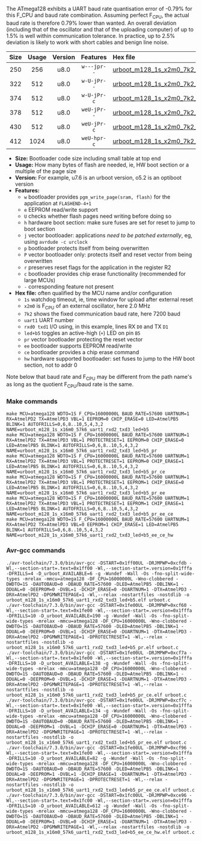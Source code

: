 The ATmega128 exhibits a UART baud rate quantisation error of -0.79% for this F_CPU and baud rate combination. Assuming perfect F<sub>CPU</sub>, the actual baud rate is therefore 0.79% lower than wanted. An overall deviation (including that of the oscillator and that of the uploading computer) of up to 1.5% is well within communication tolerance. In practice, up to 2.5% deviation is likely to work with short cables and benign line noise.

|Size|Usage|Version|Features|Hex file|
|:-:|:-:|:-:|:-:|:--|
|250|256|u8.0|`w---jpr--`|[urboot_m128_1s_x2m0_7k2_uart1_rxd2_txd3_led+b5.hex](https://raw.githubusercontent.com/stefanrueger/urboot.hex/main/mcus/atmega128/watchdog_1_s/external_oscillator_x/%2B2m000000_hz/%2B%2B%2B7k2_baud/uart1_rxd2_txd3/led%2Bb5/urboot_m128_1s_x2m0_7k2_uart1_rxd2_txd3_led%2Bb5.hex)|
|322|512|u8.0|`w-U-jPr--`|[urboot_m128_1s_x2m0_7k2_uart1_rxd2_txd3_led+b5_pr.hex](https://raw.githubusercontent.com/stefanrueger/urboot.hex/main/mcus/atmega128/watchdog_1_s/external_oscillator_x/%2B2m000000_hz/%2B%2B%2B7k2_baud/uart1_rxd2_txd3/led%2Bb5/urboot_m128_1s_x2m0_7k2_uart1_rxd2_txd3_led%2Bb5_pr.hex)|
|374|512|u8.0|`w-U-jPr-c`|[urboot_m128_1s_x2m0_7k2_uart1_rxd2_txd3_led+b5_pr_ce.hex](https://raw.githubusercontent.com/stefanrueger/urboot.hex/main/mcus/atmega128/watchdog_1_s/external_oscillator_x/%2B2m000000_hz/%2B%2B%2B7k2_baud/uart1_rxd2_txd3/led%2Bb5/urboot_m128_1s_x2m0_7k2_uart1_rxd2_txd3_led%2Bb5_pr_ce.hex)|
|378|512|u8.0|`weU-jPr--`|[urboot_m128_1s_x2m0_7k2_uart1_rxd2_txd3_led+b5_pr_ee.hex](https://raw.githubusercontent.com/stefanrueger/urboot.hex/main/mcus/atmega128/watchdog_1_s/external_oscillator_x/%2B2m000000_hz/%2B%2B%2B7k2_baud/uart1_rxd2_txd3/led%2Bb5/urboot_m128_1s_x2m0_7k2_uart1_rxd2_txd3_led%2Bb5_pr_ee.hex)|
|430|512|u8.0|`weU-jPr-c`|[urboot_m128_1s_x2m0_7k2_uart1_rxd2_txd3_led+b5_pr_ee_ce.hex](https://raw.githubusercontent.com/stefanrueger/urboot.hex/main/mcus/atmega128/watchdog_1_s/external_oscillator_x/%2B2m000000_hz/%2B%2B%2B7k2_baud/uart1_rxd2_txd3/led%2Bb5/urboot_m128_1s_x2m0_7k2_uart1_rxd2_txd3_led%2Bb5_pr_ee_ce.hex)|
|412|1024|u8.0|`weU-hpr-c`|[urboot_m128_1s_x2m0_7k2_uart1_rxd2_txd3_led+b5_ee_ce_hw.hex](https://raw.githubusercontent.com/stefanrueger/urboot.hex/main/mcus/atmega128/watchdog_1_s/external_oscillator_x/%2B2m000000_hz/%2B%2B%2B7k2_baud/uart1_rxd2_txd3/led%2Bb5/urboot_m128_1s_x2m0_7k2_uart1_rxd2_txd3_led%2Bb5_ee_ce_hw.hex)|

- **Size:** Bootloader code size including small table at top end
- **Usage:** How many bytes of flash are needed, ie, HW boot section or a multiple of the page size
- **Version:** For example, u7.6 is an urboot version, o5.2 is an optiboot version
- **Features:**
  + `w` bootloader provides `pgm_write_page(sram, flash)` for the application at `FLASHEND-4+1`
  + `e` EEPROM read/write support
  + `U` checks whether flash pages need writing before doing so
  + `h` hardware boot section: make sure fuses are set for reset to jump to boot section
  + `j` vector bootloader: applications *need to be patched externally*, eg, using `avrdude -c urclock`
  + `p` bootloader protects itself from being overwritten
  + `P` vector bootloader only: protects itself and reset vector from being overwritten
  + `r` preserves reset flags for the application in the register R2
  + `c` bootloader provides chip erase functionality (recommended for large MCUs)
  + `-` corresponding feature not present
- **Hex file:** often qualified by the MCU name and/or configuration
  + `1s` watchdog timeout, ie, time window for upload after external reset
  + `x2m0` is F<sub>CPU</sub> of an external oscillator, here 2.0 MHz
  + `7k2` shows the fixed communication baud rate, here 7200 baud
  + `uart1` UART number
  + `rxd0 txd1` I/O using, in this example, lines RX `D0` and TX `D1`
  + `led+b5` toggles an active-high (`+`) LED on pin `B5`
  + `pr` vector bootloader protecting the reset vector
  + `ee` bootloader supports EEPROM read/write
  + `ce` bootloader provides a chip erase command
  + `hw` hardware supported bootloader: set fuses to jump to the HW boot section, not to addr 0


Note below that baud rate and F<sub>CPU</sub> may be different from the path name's as long as the quotient F<sub>CPU</sub>/baud rate is the same.

### Make commands
```
make MCU=atmega128 WDTO=1S F_CPU=16000000L BAUD_RATE=57600 UARTNUM=1 RX=AtmelPD2 TX=AtmelPD3 VBL=1 EEPROM=0 CHIP_ERASE=0 LED=AtmelPB5 BLINK=1 AUTOFRILLS=0,6,8..10,5,4,3,2 NAME=urboot_m128_1s_x16m0_57k6_uart1_rxd2_txd3_led+b5
make MCU=atmega128 WDTO=1S F_CPU=16000000L BAUD_RATE=57600 UARTNUM=1 RX=AtmelPD2 TX=AtmelPD3 VBL=1 PROTECTRESET=1 EEPROM=0 CHIP_ERASE=0 LED=AtmelPB5 BLINK=1 AUTOFRILLS=0,6,8..10,5,4,3,2 NAME=urboot_m128_1s_x16m0_57k6_uart1_rxd2_txd3_led+b5_pr
make MCU=atmega128 WDTO=1S F_CPU=16000000L BAUD_RATE=57600 UARTNUM=1 RX=AtmelPD2 TX=AtmelPD3 VBL=1 PROTECTRESET=1 EEPROM=0 CHIP_ERASE=1 LED=AtmelPB5 BLINK=1 AUTOFRILLS=0,6,8..10,5,4,3,2 NAME=urboot_m128_1s_x16m0_57k6_uart1_rxd2_txd3_led+b5_pr_ce
make MCU=atmega128 WDTO=1S F_CPU=16000000L BAUD_RATE=57600 UARTNUM=1 RX=AtmelPD2 TX=AtmelPD3 VBL=1 PROTECTRESET=1 EEPROM=1 CHIP_ERASE=0 LED=AtmelPB5 BLINK=1 AUTOFRILLS=0,6,8..10,5,4,3,2 NAME=urboot_m128_1s_x16m0_57k6_uart1_rxd2_txd3_led+b5_pr_ee
make MCU=atmega128 WDTO=1S F_CPU=16000000L BAUD_RATE=57600 UARTNUM=1 RX=AtmelPD2 TX=AtmelPD3 VBL=1 PROTECTRESET=1 EEPROM=1 CHIP_ERASE=1 LED=AtmelPB5 BLINK=1 AUTOFRILLS=0,6,8..10,5,4,3,2 NAME=urboot_m128_1s_x16m0_57k6_uart1_rxd2_txd3_led+b5_pr_ee_ce
make MCU=atmega128 WDTO=1S F_CPU=16000000L BAUD_RATE=57600 UARTNUM=1 RX=AtmelPD2 TX=AtmelPD3 VBL=0 EEPROM=1 CHIP_ERASE=1 LED=AtmelPB5 BLINK=1 AUTOFRILLS=0,6,8..10,5,4,3,2 NAME=urboot_m128_1s_x16m0_57k6_uart1_rxd2_txd3_led+b5_ee_ce_hw
```

### Avr-gcc commands
```
./avr-toolchain/7.3.0/bin/avr-gcc -DSTART=0x1ff00UL -DRJMPWP=0xcfdb -Wl,--section-start=.text=0x1ff00 -Wl,--section-start=.version=0x1fffa -DFRILLS=4 -D_urboot_AVAILABLE=6 -g -Wundef -Wall -Os -fno-split-wide-types -mrelax -mmcu=atmega128 -DF_CPU=16000000L -Wno-clobbered -DWDTO=1S -DAUTOBAUD=0 -DBAUD_RATE=57600 -DLED=AtmelPB5 -DBLINK=1 -DDUAL=0 -DEEPROM=0 -DVBL=1 -DCHIP_ERASE=0 -DUARTNUM=1 -DTX=AtmelPD3 -DRX=AtmelPD2 -DPGMWRITEPAGE=1 -Wl,--relax -nostartfiles -nostdlib -o urboot_m128_1s_x16m0_57k6_uart1_rxd2_txd3_led+b5.elf urboot.c
./avr-toolchain/7.3.0/bin/avr-gcc -DSTART=0x1fe00UL -DRJMPWP=0xcf60 -Wl,--section-start=.text=0x1fe00 -Wl,--section-start=.version=0x1fffa -DFRILLS=10 -D_urboot_AVAILABLE=190 -g -Wundef -Wall -Os -fno-split-wide-types -mrelax -mmcu=atmega128 -DF_CPU=16000000L -Wno-clobbered -DWDTO=1S -DAUTOBAUD=0 -DBAUD_RATE=57600 -DLED=AtmelPB5 -DBLINK=1 -DDUAL=0 -DEEPROM=0 -DVBL=1 -DCHIP_ERASE=0 -DUARTNUM=1 -DTX=AtmelPD3 -DRX=AtmelPD2 -DPGMWRITEPAGE=1 -DPROTECTRESET=1 -Wl,--relax -nostartfiles -nostdlib -o urboot_m128_1s_x16m0_57k6_uart1_rxd2_txd3_led+b5_pr.elf urboot.c
./avr-toolchain/7.3.0/bin/avr-gcc -DSTART=0x1fe00UL -DRJMPWP=0xcf7a -Wl,--section-start=.text=0x1fe00 -Wl,--section-start=.version=0x1fffa -DFRILLS=10 -D_urboot_AVAILABLE=138 -g -Wundef -Wall -Os -fno-split-wide-types -mrelax -mmcu=atmega128 -DF_CPU=16000000L -Wno-clobbered -DWDTO=1S -DAUTOBAUD=0 -DBAUD_RATE=57600 -DLED=AtmelPB5 -DBLINK=1 -DDUAL=0 -DEEPROM=0 -DVBL=1 -DCHIP_ERASE=1 -DUARTNUM=1 -DTX=AtmelPD3 -DRX=AtmelPD2 -DPGMWRITEPAGE=1 -DPROTECTRESET=1 -Wl,--relax -nostartfiles -nostdlib -o urboot_m128_1s_x16m0_57k6_uart1_rxd2_txd3_led+b5_pr_ce.elf urboot.c
./avr-toolchain/7.3.0/bin/avr-gcc -DSTART=0x1fe00UL -DRJMPWP=0xcf7c -Wl,--section-start=.text=0x1fe00 -Wl,--section-start=.version=0x1fffa -DFRILLS=10 -D_urboot_AVAILABLE=134 -g -Wundef -Wall -Os -fno-split-wide-types -mrelax -mmcu=atmega128 -DF_CPU=16000000L -Wno-clobbered -DWDTO=1S -DAUTOBAUD=0 -DBAUD_RATE=57600 -DLED=AtmelPB5 -DBLINK=1 -DDUAL=0 -DEEPROM=1 -DVBL=1 -DCHIP_ERASE=0 -DUARTNUM=1 -DTX=AtmelPD3 -DRX=AtmelPD2 -DPGMWRITEPAGE=1 -DPROTECTRESET=1 -Wl,--relax -nostartfiles -nostdlib -o urboot_m128_1s_x16m0_57k6_uart1_rxd2_txd3_led+b5_pr_ee.elf urboot.c
./avr-toolchain/7.3.0/bin/avr-gcc -DSTART=0x1fe00UL -DRJMPWP=0xcf96 -Wl,--section-start=.text=0x1fe00 -Wl,--section-start=.version=0x1fffa -DFRILLS=10 -D_urboot_AVAILABLE=82 -g -Wundef -Wall -Os -fno-split-wide-types -mrelax -mmcu=atmega128 -DF_CPU=16000000L -Wno-clobbered -DWDTO=1S -DAUTOBAUD=0 -DBAUD_RATE=57600 -DLED=AtmelPB5 -DBLINK=1 -DDUAL=0 -DEEPROM=1 -DVBL=1 -DCHIP_ERASE=1 -DUARTNUM=1 -DTX=AtmelPD3 -DRX=AtmelPD2 -DPGMWRITEPAGE=1 -DPROTECTRESET=1 -Wl,--relax -nostartfiles -nostdlib -o urboot_m128_1s_x16m0_57k6_uart1_rxd2_txd3_led+b5_pr_ee_ce.elf urboot.c
./avr-toolchain/7.3.0/bin/avr-gcc -DSTART=0x1fc00UL -DRJMPWP=0xce96 -Wl,--section-start=.text=0x1fc00 -Wl,--section-start=.version=0x1fffa -DFRILLS=10 -D_urboot_AVAILABLE=612 -g -Wundef -Wall -Os -fno-split-wide-types -mrelax -mmcu=atmega128 -DF_CPU=16000000L -Wno-clobbered -DWDTO=1S -DAUTOBAUD=0 -DBAUD_RATE=57600 -DLED=AtmelPB5 -DBLINK=1 -DDUAL=0 -DEEPROM=1 -DVBL=0 -DCHIP_ERASE=1 -DUARTNUM=1 -DTX=AtmelPD3 -DRX=AtmelPD2 -DPGMWRITEPAGE=1 -Wl,--relax -nostartfiles -nostdlib -o urboot_m128_1s_x16m0_57k6_uart1_rxd2_txd3_led+b5_ee_ce_hw.elf urboot.c
```

